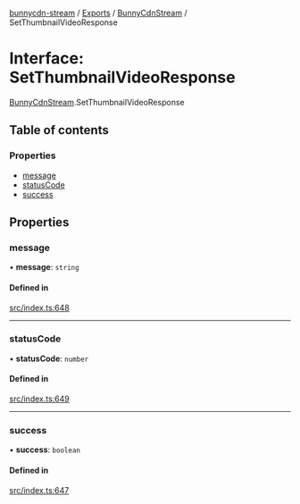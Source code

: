 [bunnycdn-stream](../README.md) / [Exports](../modules.md) / [BunnyCdnStream](../modules/BunnyCdnStream.md) / SetThumbnailVideoResponse

# Interface: SetThumbnailVideoResponse

[BunnyCdnStream](../modules/BunnyCdnStream.md).SetThumbnailVideoResponse

## Table of contents

### Properties

- [message](BunnyCdnStream.SetThumbnailVideoResponse.md#message)
- [statusCode](BunnyCdnStream.SetThumbnailVideoResponse.md#statuscode)
- [success](BunnyCdnStream.SetThumbnailVideoResponse.md#success)

## Properties

### message

• **message**: `string`

#### Defined in

[src/index.ts:648](https://github.com/dan-online/bunnycdn-stream/blob/12e7bc0/src/index.ts#L648)

___

### statusCode

• **statusCode**: `number`

#### Defined in

[src/index.ts:649](https://github.com/dan-online/bunnycdn-stream/blob/12e7bc0/src/index.ts#L649)

___

### success

• **success**: `boolean`

#### Defined in

[src/index.ts:647](https://github.com/dan-online/bunnycdn-stream/blob/12e7bc0/src/index.ts#L647)
